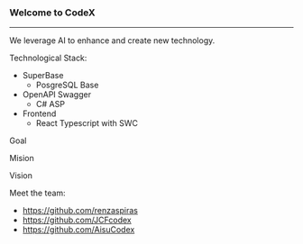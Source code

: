 ### Welcome to CodeX
***
We leverage AI to enhance and create new technology.

Technological Stack:
- SuperBase
	- PosgreSQL Base
- OpenAPI Swagger
	- C# ASP
- Frontend
	- React Typescript with SWC

Goal

Mision

Vision

Meet the team:
- https://github.com/renzaspiras
- https://github.com/JCFcodex
- https://github.com/AisuCodex
